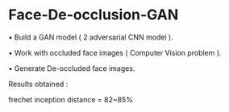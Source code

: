 # Face-De-occlusion-GAN

•	Build a GAN model ( 2 adversarial CNN model ).

•	Work with occluded face images ( Computer Vision problem ).

•	Generate De-occluded face images.

Results obtained :

frechet inception distance = 82~85%
